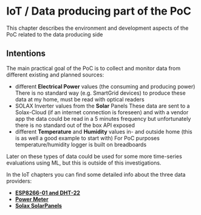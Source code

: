 # IoT / Data producing part of the PoC
This chapter describes the environment and development aspects of the PoC related to the data producing side
## Intentions
The main practical goal of the PoC is to collect and monitor data from different existing and planned sources:
* different **Electrical Power** values (the consuming and producing power)
There is no standard way (e.g. SmartGrid devices) to produce these data at my home, must be read with optical readers
* SOLAX Inverter values from the **Solar** Panels
These data are sent to a Solax-Cloud (if an internet connection is foreseen) and with a vendor app the data could be read in a 5 minutes frequency but unfortunately there is no standard out of the box API exposed
* different **Temperature** and **Humidity** values in- and outside home
(this is as well a good example to start with)
For PoC purposes temperature/humidity logger is built on breadboards

Later on these types of data could be used for some more time-series evaluations using ML, but this is outside of this investigations.

In the IoT chapters you can find some detailed info about the three data providers:

* **[ESP8266-01 and DHT-22](https://github.com/hdwinkel/quarkus-logger/blob/develop/doc/IoT/SensorData.md "ESP8266-01 and DHT-22")**
* **[Power Meter](https://github.com/hdwinkel/quarkus-logger/blob/develop/doc/IoT/PowerData.md "Power Meter")**
* **[Solax SolarPanels](https://github.com/hdwinkel/quarkus-logger/blob/develop/doc/IoT/SolaxData.md "Solax SolarPanels")**




